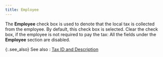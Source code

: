 ```yaml
---
title: Employee
---
```



The **Employee** check box is used  to denote that the local tax is collected from the employee. By default,  this check box is selected. Clear the check box, if the employee is not  required to pay the tax: All the fields under the **Employee**  section are disabled.


{:.see_also}
See also
: [Tax  ID and Description](JavaScript:RelatedTopics1.Click())<!--Metadata type="DesignerControl" startspan
<object CLASSID="clsid:ADB880A6-D8FF-11CF-9377-00AA003B7A11"
	ID=RelatedTopics1
	TYPE="application/x-oleobject">
</object>-->

<object classid="clsid:ADB880A6-D8FF-11CF-9377-00AA003B7A11" id="RelatedTopics1" type="application/x-oleobject"> 
 <param name="Command" value="Related Topics">
<param name="Window" value="second">
<param name="Item1" value="Tax ID and Description;{{site.prl_chm}}/misc/tax_id_description_and_others.html">
</object><!--Metadata type="DesignerControl" endspan-->
